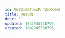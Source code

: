 ```yaml
---
id: V6Z2iX5ToexMn4ZcXR4vS
title: Resume
desc: ''
updated: 1642945530796
created: 1642945530796
---
```


